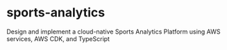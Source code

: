 # sports-analytics
 Design and implement a cloud-native Sports Analytics Platform using AWS services, AWS CDK, and TypeScript

